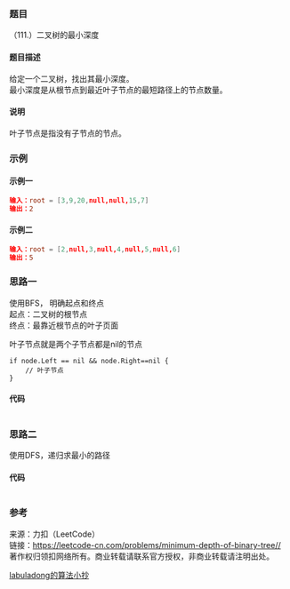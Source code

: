### 题目

（111.）二叉树的最小深度

#### 题目描述

给定一个二叉树，找出其最小深度。  
最小深度是从根节点到最近叶子节点的最短路径上的节点数量。  

#### 说明
叶子节点是指没有子节点的节点。

### 示例

#### 示例一
```conf
输入：root = [3,9,20,null,null,15,7]
输出：2
```

#### 示例二
```conf
输入：root = [2,null,3,null,4,null,5,null,6]
输出：5
```

### 思路一
使用BFS，
明确起点和终点  
起点：二叉树的根节点  
终点：最靠近根节点的叶子页面  

叶子节点就是两个子节点都是nil的节点  
```golang
if node.Left == nil && node.Right==nil {
	// 叶子节点
}
```


#### 代码

```golang

```


### 思路二
使用DFS，递归求最小的路径  

#### 代码

```golang

```

### 参考

来源：力扣（LeetCode）  
链接：<https://leetcode-cn.com/problems/minimum-depth-of-binary-tree//>  
著作权归领扣网络所有。商业转载请联系官方授权，非商业转载请注明出处。  

[labuladong的算法小抄](https://labuladong.gitbook.io/algo/di-ling-zhang-bi-du-xi-lie/bfs-kuang-jia)

